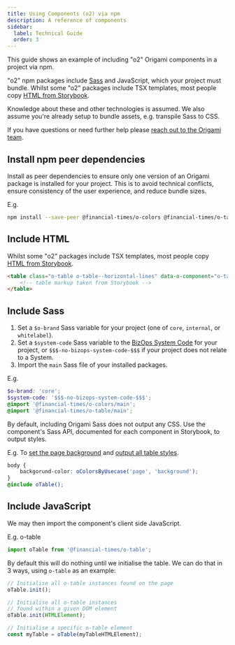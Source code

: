 ```yaml
---
title: Using Components (o2) via npm
description: A reference of components
sidebar:
  label: Technical Guide
  order: 3
---
```


This guide shows an example of including "o2" Origami components in a project via npm.

"o2" npm packages include [Sass](https://sass-lang.com/) and JavaScript, which your project must bundle. Whilst some "o2" packages include TSX templates, most people copy [HTML from Storybook](https://o2-internal.origami.ft.com/?path=/story/components-o-table-basic--basic).

Knowledge about these and other technologies is assumed. We also assume you're already setup to bundle assets, e.g. transpile Sass to CSS.

If you have questions or need further help please [reach out to the Origami team](/getting-started/proposal-process/).

## Install npm peer dependencies

Install as peer dependencies to ensure only one version of an Origami package is installed for your project. This is to avoid technical conflicts, ensure consistency of the user experience, and reduce bundle sizes.

E.g.

```bash
npm install --save-peer @financial-times/o-colors @financial-times/o-table
```

## Include HTML

Whilst some "o2" packages include TSX templates, most people copy [HTML from Storybook](https://o2-internal.origami.ft.com/?path=/story/components-o-table-basic--basic).

```html
<table class="o-table o-table--horizontal-lines" data-o-component="o-table">
	<!-- table markup taken from Storybook -->
</table>
```

## Include Sass

1. Set a `$o-brand` Sass variable for your project (one of `core`, `internal`, or `whitelabel`).
1. Set a `$system-code` Sass variable to the [BizOps System Code](https://biz-ops.in.ft.com/list/Systems) for your project, or `$$$-no-bizops-system-code-$$$` if your project does not relate to a System.
1. Import the `main` Sass file of your installed packages.

E.g.

```scss
$o-brand: 'core';
$system-code: '$$$-no-bizops-system-code-$$$';
@import '@financial-times/o-colors/main';
@import '@financial-times/o-table/main';
```

By default, including Origami Sass does not output any CSS. Use the component's Sass API, documented for each component in Storybook, to output styles.

E.g. To [set the page background](https://o2-internal.origami.ft.com/?path=/docs/components-o-colors-sassdoc--docs&globals=backgrounds:!undefined#ocolorsbyusecase-) and [output all table styles](https://o2-internal.origami.ft.com/?path=/docs/components-o-table-sassdoc--docs&globals=backgrounds:!undefined#otable).

```scss
body {
	backgorund-color: oColorsByUsecase('page', 'background');
}
@include oTable();
```

## Include JavaScript

We may then import the component's client side JavaScript.

E.g. o-table

```js
import oTable from '@financial-times/o-table';
```

By default this will do nothing until we initialise the table. We can do that in 3 ways, using `o-table` as an example:

```js
// Initialise all o-table instances found on the page
oTable.init();
```

```js
// Initialise all o-table instances
// found within a given DOM element
oTable.init(HTMLElement);
```

```js
// Initialise a specific o-table element
const myTable = oTable(myTableHTMLElement);
```
